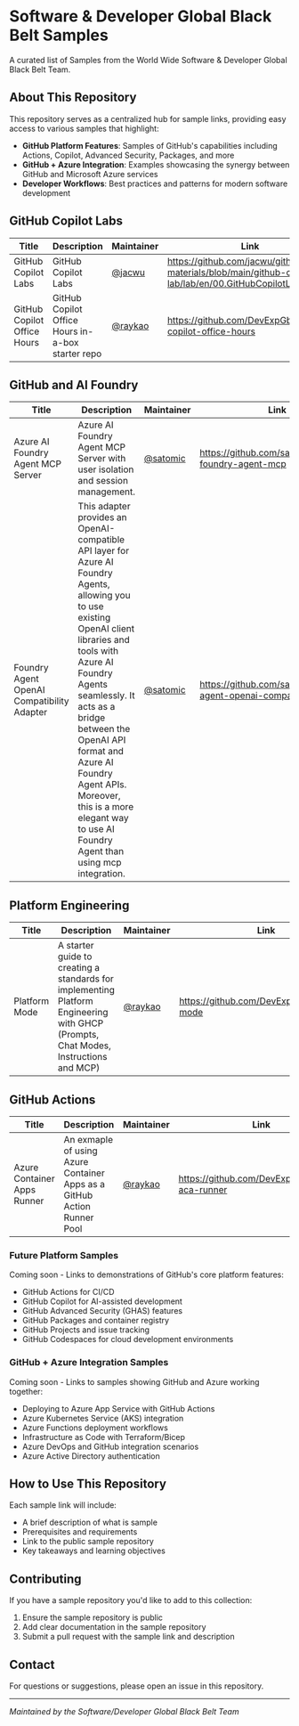 # Software & Developer Global Black Belt Samples

A curated list of Samples from the World Wide Software & Developer Global Black Belt Team.

## About This Repository

This repository serves as a centralized hub for sample links, providing easy access to various samples that highlight:

- **GitHub Platform Features**: Samples of GitHub's capabilities including Actions, Copilot, Advanced Security, Packages, and more
- **GitHub + Azure Integration**: Examples showcasing the synergy between GitHub and Microsoft Azure services
- **Developer Workflows**: Best practices and patterns for modern software development

## GitHub Copilot Labs
| Title | Description | Maintainer | Link |
|---|---|---|---|
| GitHub Copilot Labs | GitHub Copilot Labs | [@jacwu](https://github.com/jacwu) | https://github.com/jacwu/github-materials/blob/main/github-copilot-lab/lab/en/00.GitHubCopilotLab.md|
| GitHub Copilot Office Hours | GitHub Copilot Office Hours in-a-box starter repo | [@raykao](https://github.com/raykao) | https://github.com/DevExpGbb/github-copilot-office-hours | 

## GitHub and AI Foundry
| Title | Description | Maintainer | Link |
|---|---|---|---|
| Azure AI Foundry Agent MCP Server | Azure AI Foundry Agent MCP Server with user isolation and session management. | [@satomic](https://github.com/satomic) | https://github.com/satomic/ai-foundry-agent-mcp |
| Foundry Agent OpenAI Compatibility Adapter | This adapter provides an OpenAI-compatible API layer for Azure AI Foundry Agents, allowing you to use existing OpenAI client libraries and tools with Azure AI Foundry Agents seamlessly. It acts as a bridge between the OpenAI API format and Azure AI Foundry Agent APIs. Moreover, this is a more elegant way to use AI Foundry Agent than using mcp integration. | [@satomic](https://github.com/satomic) | https://github.com/satomic/foundry-agent-openai-compat-adapter |

## Platform Engineering
| Title | Description | Maintainer | Link |
|---|---|---|---|
| Platform Mode | A starter guide to creating a standards for implementing Platform Engineering with GHCP (Prompts, Chat Modes, Instructions and MCP) | [@raykao](https://github.com/raykao) | https://github.com/DevExpGbb/platform-mode |

## GitHub Actions
| Title | Description | Maintainer | Link |
|---|---|---|---|
| Azure Container Apps Runner | An exmaple of using Azure Container Apps as a GitHub Action Runner Pool | [@raykao](https://github.com/raykao) | https://github.com/DevExpGbb/github-aca-runner |

### Future Platform Samples

Coming soon - Links to demonstrations of GitHub's core platform features:
- GitHub Actions for CI/CD
- GitHub Copilot for AI-assisted development
- GitHub Advanced Security (GHAS) features
- GitHub Packages and container registry
- GitHub Projects and issue tracking
- GitHub Codespaces for cloud development environments

### GitHub + Azure Integration Samples

Coming soon - Links to samples showing GitHub and Azure working together:
- Deploying to Azure App Service with GitHub Actions
- Azure Kubernetes Service (AKS) integration
- Azure Functions deployment workflows
- Infrastructure as Code with Terraform/Bicep
- Azure DevOps and GitHub integration scenarios
- Azure Active Directory authentication

## How to Use This Repository

Each sample link will include:
- A brief description of what is sample
- Prerequisites and requirements
- Link to the public sample repository
- Key takeaways and learning objectives

## Contributing

If you have a sample repository you'd like to add to this collection:
1. Ensure the sample repository is public
2. Add clear documentation in the sample repository
3. Submit a pull request with the sample link and description

## Contact

For questions or suggestions, please open an issue in this repository.

---

*Maintained by the Software/Developer Global Black Belt Team*
